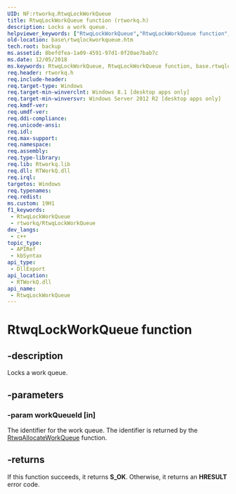 ```yaml
---
UID: NF:rtworkq.RtwqLockWorkQueue
title: RtwqLockWorkQueue function (rtworkq.h)
description: Locks a work queue.
helpviewer_keywords: ["RtwqLockWorkQueue","RtwqLockWorkQueue function","base.rtwqlockworkqueue","rtworkq/RtwqLockWorkQueue"]
old-location: base\rtwqlockworkqueue.htm
tech.root: backup
ms.assetid: 8befdfea-1a09-4591-97d1-0f20ae7bab7c
ms.date: 12/05/2018
ms.keywords: RtwqLockWorkQueue, RtwqLockWorkQueue function, base.rtwqlockworkqueue, rtworkq/RtwqLockWorkQueue
req.header: rtworkq.h
req.include-header: 
req.target-type: Windows
req.target-min-winverclnt: Windows 8.1 [desktop apps only]
req.target-min-winversvr: Windows Server 2012 R2 [desktop apps only]
req.kmdf-ver: 
req.umdf-ver: 
req.ddi-compliance: 
req.unicode-ansi: 
req.idl: 
req.max-support: 
req.namespace: 
req.assembly: 
req.type-library: 
req.lib: Rtworkq.lib
req.dll: RTWorkQ.dll
req.irql: 
targetos: Windows
req.typenames: 
req.redist: 
ms.custom: 19H1
f1_keywords:
 - RtwqLockWorkQueue
 - rtworkq/RtwqLockWorkQueue
dev_langs:
 - c++
topic_type:
 - APIRef
 - kbSyntax
api_type:
 - DllExport
api_location:
 - RTWorkQ.dll
api_name:
 - RtwqLockWorkQueue
---
```


# RtwqLockWorkQueue function


## -description

Locks a work queue.

## -parameters

### -param workQueueId [in]

The identifier for the work queue. The identifier is returned by the <a href="/windows/desktop/api/rtworkq/nf-rtworkq-rtwqallocateworkqueue">RtwqAllocateWorkQueue</a> function.

## -returns

If this function succeeds, it returns <b>S_OK</b>. Otherwise, it returns an <b>HRESULT</b> error code.